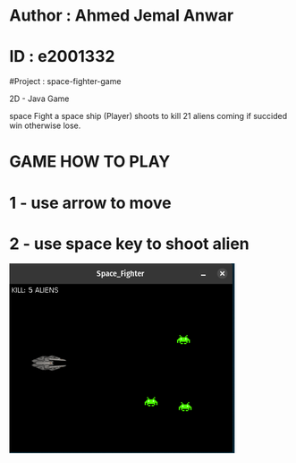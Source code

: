 # Author : Ahmed Jemal Anwar
# ID : e2001332
#Project :  space-fighter-game

2D - Java Game

space Fight a space ship (Player) shoots to kill 21 aliens coming if succided win otherwise lose.


# GAME HOW TO PLAY
# 1 - use arrow to move 
# 2 - use space key to shoot alien

![alt text](https://github.com/ahmedjanwar/space-fighter-game/blob/main/Screenshot%20from%202022-12-14%2017-51-48.png)
